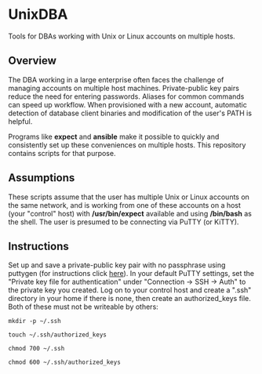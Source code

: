 # UnixDBA
Tools for DBAs working with Unix or Linux accounts on multiple hosts.

## Overview
The DBA working in a large enterprise often faces the challenge of managing accounts on multiple host machines. Private-public key pairs reduce the need for entering passwords. Aliases for common commands can speed up workflow. When provisioned with a new account, automatic detection of database client binaries and modification of the user's PATH is helpful. 

Programs like **expect** and **ansible** make it possible to quickly and consistently set up these conveniences on multiple hosts. This repository contains scripts for that purpose.

## Assumptions
These scripts assume that the user has multiple Unix or Linux accounts on the same network, and is working from one of these accounts on a host (your "control" host) with **/usr/bin/expect** available and using **/bin/bash** as the shell. The user is presumed to be connecting via PuTTY (or KiTTY).

## Instructions
Set up and save a private-public key pair with no passphrase using puttygen (for instructions click [here](https://docs.oracle.com/en/cloud/paas/event-hub-cloud/admin-guide/generate-ssh-key-pair-using-puttygen.html)). In your default PuTTY settings, set the "Private key file for authentication" under "Connection -> SSH -> Auth" to the private key you created. Log on to your control host and create a ".ssh" directory in your home if there is none, then create an authorized_keys file. Both of these must not be writeable by others:

`mkdir -p ~/.ssh`

`touch ~/.ssh/authorized_keys`

`chmod 700 ~/.ssh`

`chmod 600 ~/.ssh/authorized_keys`
